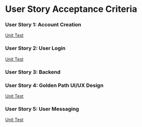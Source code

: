 # User Story Acceptance Criteria

### User Story 1: Account Creation
[Unit Test](https://docs.google.com/presentation/d/13xZEfPgppB5ESL02zG64oKb8Mnb18pHYVHyJuUTLjBo/edit?usp=sharing)

### User Story 2: User Login
[Unit Test](https://docs.google.com/presentation/d/1N1pHi76QAx9TFgU9FCLBU5yRsBNz_Ah3HeWr-CEOgr8/edit?usp=sharing)

### User Story 3: Backend

### User Story 4: Golden Path UI/UX Design
[Unit Test](https://docs.google.com/presentation/d/1kgy9WN5v96tYXJACEQZe7mdCuq5ohqhf9QvBnok5vI4/edit?usp=sharing)

### User Story 5: User Messaging
[Unit Test](https://docs.google.com/presentation/d/1Xf0odr_uDdOO0dhj1tb20LWtCdFLsVap2Fo5M6gaqOs/edit?usp=sharing)
